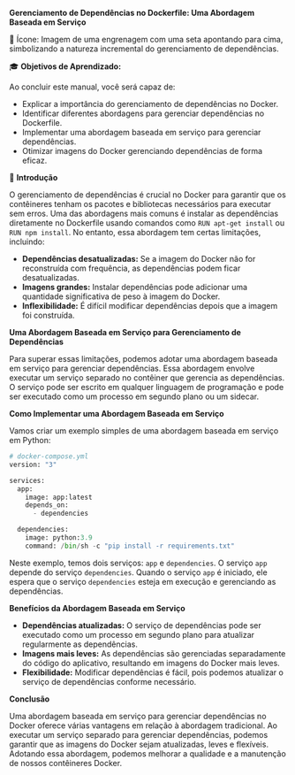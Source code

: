 **Gerenciamento de Dependências no Dockerfile: Uma Abordagem Baseada em Serviço**

🎨 Ícone: Imagem de uma engrenagem com uma seta apontando para cima, simbolizando a natureza incremental do gerenciamento de dependências.

🎓 **Objetivos de Aprendizado:**

Ao concluir este manual, você será capaz de:

- Explicar a importância do gerenciamento de dependências no Docker.
- Identificar diferentes abordagens para gerenciar dependências no Dockerfile.
- Implementar uma abordagem baseada em serviço para gerenciar dependências.
- Otimizar imagens do Docker gerenciando dependências de forma eficaz.

🔧 **Introdução**

O gerenciamento de dependências é crucial no Docker para garantir que os contêineres tenham os pacotes e bibliotecas necessários para executar sem erros. Uma das abordagens mais comuns é instalar as dependências diretamente no Dockerfile usando comandos como `RUN apt-get install` ou `RUN npm install`. No entanto, essa abordagem tem certas limitações, incluindo:

- **Dependências desatualizadas:** Se a imagem do Docker não for reconstruída com frequência, as dependências podem ficar desatualizadas.
- **Imagens grandes:** Instalar dependências pode adicionar uma quantidade significativa de peso à imagem do Docker.
- **Inflexibilidade:** É difícil modificar dependências depois que a imagem foi construída.

**Uma Abordagem Baseada em Serviço para Gerenciamento de Dependências**

Para superar essas limitações, podemos adotar uma abordagem baseada em serviço para gerenciar dependências. Essa abordagem envolve executar um serviço separado no contêiner que gerencia as dependências. O serviço pode ser escrito em qualquer linguagem de programação e pode ser executado como um processo em segundo plano ou um sidecar.

**Como Implementar uma Abordagem Baseada em Serviço**

Vamos criar um exemplo simples de uma abordagem baseada em serviço em Python:

```python
# docker-compose.yml
version: "3"

services:
  app:
    image: app:latest
    depends_on:
      - dependencies

  dependencies:
    image: python:3.9
    command: /bin/sh -c "pip install -r requirements.txt"
```

Neste exemplo, temos dois serviços: `app` e `dependencies`. O serviço `app` depende do serviço `dependencies`. Quando o serviço `app` é iniciado, ele espera que o serviço `dependencies` esteja em execução e gerenciando as dependências.

**Benefícios da Abordagem Baseada em Serviço**

- **Dependências atualizadas:** O serviço de dependências pode ser executado como um processo em segundo plano para atualizar regularmente as dependências.
- **Imagens mais leves:** As dependências são gerenciadas separadamente do código do aplicativo, resultando em imagens do Docker mais leves.
- **Flexibilidade:** Modificar dependências é fácil, pois podemos atualizar o serviço de dependências conforme necessário.

**Conclusão**

Uma abordagem baseada em serviço para gerenciar dependências no Docker oferece várias vantagens em relação à abordagem tradicional. Ao executar um serviço separado para gerenciar dependências, podemos garantir que as imagens do Docker sejam atualizadas, leves e flexíveis. Adotando essa abordagem, podemos melhorar a qualidade e a manutenção de nossos contêineres Docker.